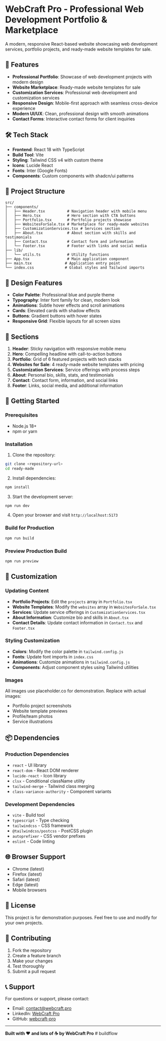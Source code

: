 # WebCraft Pro - Professional Web Development Portfolio & Marketplace

A modern, responsive React-based website showcasing web development services, portfolio projects, and ready-made website templates for sale.

## 🚀 Features

- **Professional Portfolio**: Showcase of web development projects with modern design
- **Website Marketplace**: Ready-made website templates for sale
- **Customization Services**: Professional web development and customization services
- **Responsive Design**: Mobile-first approach with seamless cross-device experience
- **Modern UI/UX**: Clean, professional design with smooth animations
- **Contact Forms**: Interactive contact forms for client inquiries

## 🛠️ Tech Stack

- **Frontend**: React 18 with TypeScript
- **Build Tool**: Vite
- **Styling**: Tailwind CSS v4 with custom theme
- **Icons**: Lucide React
- **Fonts**: Inter (Google Fonts)
- **Components**: Custom components with shadcn/ui patterns

## 📁 Project Structure

```
src/
├── components/
│   ├── Header.tsx          # Navigation header with mobile menu
│   ├── Hero.tsx            # Hero section with CTA buttons
│   ├── Portfolio.tsx       # Portfolio projects showcase
│   ├── WebsitesForSale.tsx # Marketplace for ready-made websites
│   ├── CustomizationServices.tsx # Services section
│   ├── About.tsx           # About section with skills and testimonials
│   ├── Contact.tsx         # Contact form and information
│   └── Footer.tsx          # Footer with links and social media
├── lib/
│   └── utils.ts            # Utility functions
├── App.tsx                 # Main application component
├── main.tsx               # Application entry point
└── index.css              # Global styles and Tailwind imports
```

## 🎨 Design Features

- **Color Palette**: Professional blue and purple theme
- **Typography**: Inter font family for clean, modern look
- **Animations**: Subtle hover effects and scroll animations
- **Cards**: Elevated cards with shadow effects
- **Buttons**: Gradient buttons with hover states
- **Responsive Grid**: Flexible layouts for all screen sizes

## 📱 Sections

1. **Header**: Sticky navigation with responsive mobile menu
2. **Hero**: Compelling headline with call-to-action buttons
3. **Portfolio**: Grid of 6 featured projects with tech stacks
4. **Websites for Sale**: 4 ready-made website templates with pricing
5. **Customization Services**: Service offerings with process steps
6. **About**: Personal bio, skills, stats, and testimonials
7. **Contact**: Contact form, information, and social links
8. **Footer**: Links, social media, and additional information

## 🚀 Getting Started

### Prerequisites

- Node.js 18+ 
- npm or yarn

### Installation

1. Clone the repository:
```bash
git clone <repository-url>
cd ready-made
```

2. Install dependencies:
```bash
npm install
```

3. Start the development server:
```bash
npm run dev
```

4. Open your browser and visit `http://localhost:5173`

### Build for Production

```bash
npm run build
```

### Preview Production Build

```bash
npm run preview
```

## 🎯 Customization

### Updating Content

- **Portfolio Projects**: Edit the `projects` array in `Portfolio.tsx`
- **Website Templates**: Modify the `websites` array in `WebsitesForSale.tsx`
- **Services**: Update service offerings in `CustomizationServices.tsx`
- **About Information**: Customize bio and skills in `About.tsx`
- **Contact Details**: Update contact information in `Contact.tsx` and `Footer.tsx`

### Styling Customization

- **Colors**: Modify the color palette in `tailwind.config.js`
- **Fonts**: Update font imports in `index.css`
- **Animations**: Customize animations in `tailwind.config.js`
- **Components**: Adjust component styles using Tailwind utilities

### Images

All images use placeholder.co for demonstration. Replace with actual images:
- Portfolio project screenshots
- Website template previews
- Profile/team photos
- Service illustrations

## 📦 Dependencies

### Production Dependencies
- `react` - UI library
- `react-dom` - React DOM renderer
- `lucide-react` - Icon library
- `clsx` - Conditional className utility
- `tailwind-merge` - Tailwind class merging
- `class-variance-authority` - Component variants

### Development Dependencies
- `vite` - Build tool
- `typescript` - Type checking
- `tailwindcss` - CSS framework
- `@tailwindcss/postcss` - PostCSS plugin
- `autoprefixer` - CSS vendor prefixes
- `eslint` - Code linting

## 🌐 Browser Support

- Chrome (latest)
- Firefox (latest)
- Safari (latest)
- Edge (latest)
- Mobile browsers

## 📄 License

This project is for demonstration purposes. Feel free to use and modify for your own projects.

## 🤝 Contributing

1. Fork the repository
2. Create a feature branch
3. Make your changes
4. Test thoroughly
5. Submit a pull request

## 📞 Support

For questions or support, please contact:
- Email: contact@webcraft.pro
- LinkedIn: [WebCraft Pro](https://linkedin.com/in/webcraft-pro)
- GitHub: [webcraft-pro](https://github.com/webcraft-pro)

---

**Built with ❤️ and lots of ☕ by WebCraft Pro**
#   b u i l d f l o w  
 